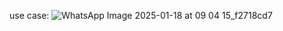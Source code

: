 use case:
![WhatsApp Image 2025-01-18 at 09 04 15_f2718cd7](https://github.com/user-attachments/assets/104adf96-634b-4762-815b-9f7c970ea166)
